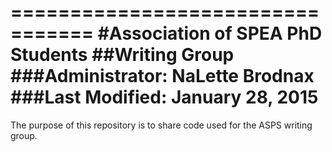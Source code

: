 =================================
#Association of SPEA PhD Students
##Writing Group
###Administrator: NaLette Brodnax
###Last Modified: January 28, 2015
=================================

The purpose of this repository is to share code used for the ASPS writing group.
